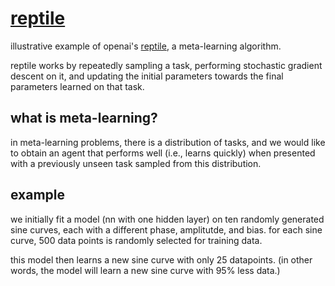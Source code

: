 # [reptile](https://blog.openai.com/reptile/)
illustrative example of openai's [reptile](https://arxiv.org/abs/1803.02999), a meta-learning algorithm. 

reptile works by repeatedly sampling a task, performing stochastic gradient descent on it, and updating the initial parameters towards the final parameters learned on that task. 

## what is meta-learning?
in meta-learning problems, there is a distribution of tasks, and we would like to obtain an agent that performs well (i.e., learns quickly) when presented with a previously unseen task sampled from this distribution.

## example
we initially fit a model (nn with one hidden layer) on ten randomly generated sine curves, each with a different phase, amplitutde, and bias. for each sine curve, 500 data points is randomly selected for training data.

this model then learns a new sine curve with only 25 datapoints. (in other words, the model will learn a new sine curve with 95% less data.)